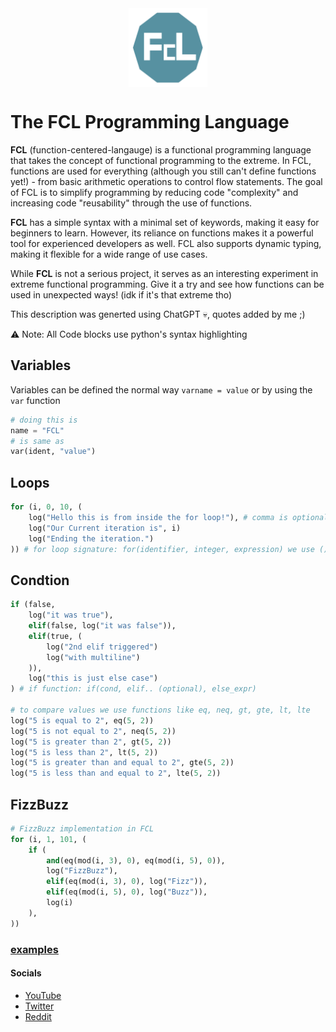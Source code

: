 
<img src="./fcl-logo-512x512.png" class="center"/>

# The FCL Programming Language 

**FCL** (function-centered-langauge) is a functional programming language that takes the concept of functional programming to the extreme. In FCL, functions are used for everything (although you still can't define functions yet!) - from basic arithmetic operations to control flow statements. The goal of FCL is to simplify programming by reducing code "complexity" and increasing code "reusability" through the use of functions.

**FCL** has a simple syntax with a minimal set of keywords, making it easy for beginners to learn. However, its reliance on functions makes it a powerful tool for experienced developers as well. FCL also supports dynamic typing, making it flexible for a wide range of use cases.

While **FCL** is not a serious project, it serves as an interesting experiment in extreme functional programming. Give it a try and see how functions can be used in unexpected ways! (idk if it's that extreme tho)

This description was generted using ChatGPT 💀, quotes added by me ;)

⚠️ Note: All Code blocks use python's syntax highlighting

## Variables

Variables can be defined the normal way `varname = value` or by using the `var` function

```py
# doing this is
name = "FCL" 
# is same as
var(ident, "value") 
```

## Loops

```py
for (i, 0, 10, (
    log("Hello this is from inside the for loop!"), # comma is optional
    log("Our Current iteration is", i)
    log("Ending the iteration.")
)) # for loop signature: for(identifier, integer, expression) we use () for multiline expression
```

## Condtion

```py
if (false,  
    log("it was true"),
    elif(false, log("it was false")),
    elif(true, (
        log("2nd elif triggered")
        log("with multiline")
    )),
    log("this is just else case")
) # if function: if(cond, elif.. (optional), else_expr)

# to compare values we use functions like eq, neq, gt, gte, lt, lte
log("5 is equal to 2", eq(5, 2))
log("5 is not equal to 2", neq(5, 2))
log("5 is greater than 2", gt(5, 2))
log("5 is less than 2", lt(5, 2))
log("5 is greater than and equal to 2", gte(5, 2))
log("5 is less than and equal to 2", lte(5, 2))
```

## FizzBuzz
```py
# FizzBuzz implementation in FCL
for (i, 1, 101, (
    if (
        and(eq(mod(i, 3), 0), eq(mod(i, 5), 0)), 
        log("FizzBuzz"),
        elif(eq(mod(i, 3), 0), log("Fizz")),
        elif(eq(mod(i, 5), 0), log("Buzz")),
        log(i)
    ),
))
```

### [examples](/examples/)


#### Socials
- [YouTube](https://www.youtube.com/@FlinCode)
- [Twitter](https://twitter.com/fus3_n)
- [Reddit](https://www.reddit.com/user/FUS3N)



<style>
.center {
  display: block;
  margin-left: auto;
  margin-right: auto;
  width: 25%;
}
</style>